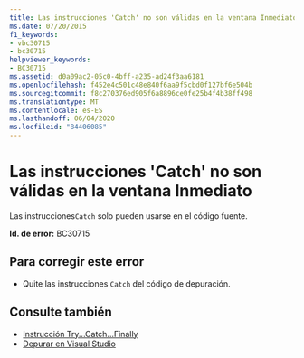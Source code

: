 ```yaml
---
title: Las instrucciones 'Catch' no son válidas en la ventana Inmediato
ms.date: 07/20/2015
f1_keywords:
- vbc30715
- bc30715
helpviewer_keywords:
- BC30715
ms.assetid: d0a09ac2-05c0-4bff-a235-ad24f3aa6181
ms.openlocfilehash: f452e4c501c48e840f6aa9f5cbd0f127bf6e504b
ms.sourcegitcommit: f8c270376ed905f6a8896ce0fe25b4f4b38ff498
ms.translationtype: MT
ms.contentlocale: es-ES
ms.lasthandoff: 06/04/2020
ms.locfileid: "84406085"
---
```

# <a name="catch-statements-are-not-valid-in-the-immediate-window"></a>Las instrucciones 'Catch' no son válidas en la ventana Inmediato
Las instrucciones`Catch` solo pueden usarse en el código fuente.  
  
 **Id. de error:** BC30715  
  
## <a name="to-correct-this-error"></a>Para corregir este error  
  
- Quite las instrucciones `Catch` del código de depuración.  
  
## <a name="see-also"></a>Consulte también

- [Instrucción Try...Catch...Finally](../language-reference/statements/try-catch-finally-statement.md)
- [Depurar en Visual Studio](/visualstudio/debugger/debugger-feature-tour)
